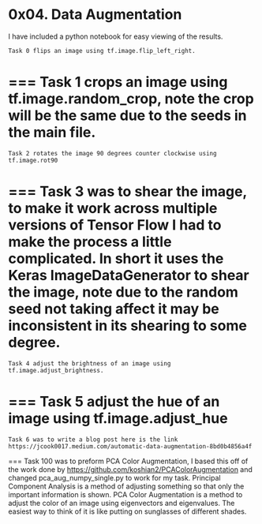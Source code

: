# 0x04. Data Augmentation

I have included a python notebook for easy viewing of the results.

    Task 0 flips an image using tf.image.flip_left_right.
===
    Task 1 crops an image using tf.image.random_crop, note the crop will be the
    same due to the seeds in the main file.
===
    Task 2 rotates the image 90 degrees counter clockwise using tf.image.rot90
===
    Task 3 was to shear the image, to make it work across multiple versions of
    Tensor Flow I had to make the process a little complicated. In short it uses
    the Keras ImageDataGenerator to shear the image, note due to the random seed
    not taking affect it may be inconsistent in its shearing to some degree.
===
    Task 4 adjust the brightness of an image using tf.image.adjust_brightness.
===
    Task 5 adjust the hue of an image using tf.image.adjust_hue
===
    Task 6 was to write a blog post here is the link
    https://jcook0017.medium.com/automatic-data-augmentation-8bd0b4856a4f
===
    Task 100 was to preform PCA Color Augmentation, I based this off of
    the work done by https://github.com/koshian2/PCAColorAugmentation and
    changed pca_aug_numpy_single.py to work for my task. Principal Component
    Analysis is a method of adjusting something so that only the important
    information is shown. PCA Color Augmentation is a method to adjust the
    color of an image using eigenvectors and eigenvalues. The easiest way to
    think of it is like putting on sunglasses of different shades.
